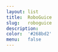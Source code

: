 ```yaml
---
layout: list
title:  RoboGuice
slug:   roboguice
description:
color:  '#268bd2'
menu:   false
---
```

